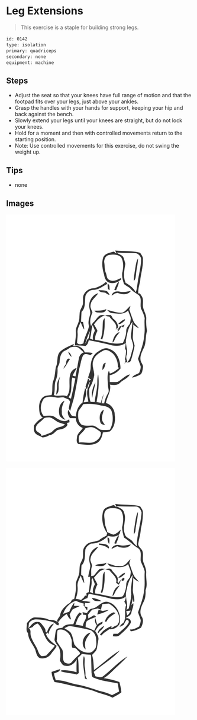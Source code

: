 # Leg Extensions
> This exercise is a staple for building strong legs.

``` 
id: 0142 
type: isolation 
primary: quadriceps 
secondary: none 
equipment: machine 
``` 

## Steps

 - Adjust the seat so that your knees have full range of motion and that the footpad fits over your legs, just above your ankles.
 - Grasp the handles with your hands for support, keeping your hip and back against the bench.
 - Slowly extend your legs until your knees are straight, but do not lock your knees.
 - Hold for a moment and then with controlled movements return to the starting position.
 - Note: Use controlled movements for this exercise, do not swing the weight up.

## Tips

 - none

## Images

![](../svg/0142-relaxation.svg)

![](../svg/0142-tension.svg)
